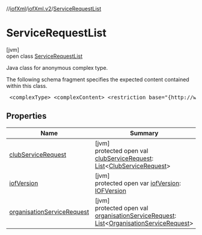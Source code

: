 //[iofXml](../../../index.md)/[iofXml.v2](../index.md)/[ServiceRequestList](index.md)

# ServiceRequestList

[jvm]\
open class [ServiceRequestList](index.md)

<p>Java class for anonymous complex type. <p>The following schema fragment specifies the expected content contained within this class. <pre> &lt;complexType&gt; &lt;complexContent&gt; &lt;restriction base="{http://www.w3.org/2001/XMLSchema}anyType"&gt; &lt;sequence&gt; &lt;element ref="{}IOFVersion" minOccurs="0"/&gt; &lt;element ref="{}ClubServiceRequest" maxOccurs="unbounded" minOccurs="0"/&gt; &lt;element ref="{}OrganisationServiceRequest" maxOccurs="unbounded" minOccurs="0"/&gt; &lt;/sequence&gt; &lt;/restriction&gt; &lt;/complexContent&gt; &lt;/complexType&gt; </pre>

## Properties

| Name | Summary |
|---|---|
| [clubServiceRequest](club-service-request.md) | [jvm]<br>protected open val [clubServiceRequest](club-service-request.md): [List](https://docs.oracle.com/javase/8/docs/api/java/util/List.html)<[ClubServiceRequest](../-club-service-request/index.md)> |
| [iofVersion](iof-version.md) | [jvm]<br>protected open var [iofVersion](iof-version.md): [IOFVersion](../-i-o-f-version/index.md) |
| [organisationServiceRequest](organisation-service-request.md) | [jvm]<br>protected open val [organisationServiceRequest](organisation-service-request.md): [List](https://docs.oracle.com/javase/8/docs/api/java/util/List.html)<[OrganisationServiceRequest](../-organisation-service-request/index.md)> |
